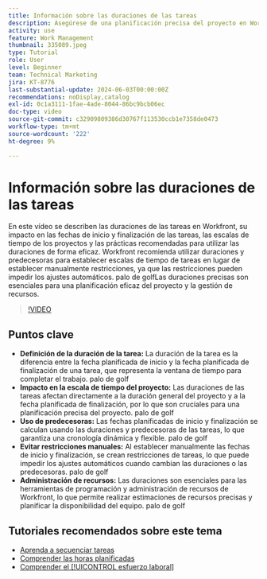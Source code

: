 ```yaml
---
title: Información sobre las duraciones de las tareas
description: Asegúrese de una planificación precisa del proyecto en Workfront con duraciones de tareas que influyan en las escalas de tiempo, aproveche la flexibilidad de los predecesores, evite las restricciones manuales y optimice la administración y la programación de recursos.
activity: use
feature: Work Management
thumbnail: 335089.jpeg
type: Tutorial
role: User
level: Beginner
team: Technical Marketing
jira: KT-8776
last-substantial-update: 2024-06-03T00:00:00Z
recommendations: noDisplay,catalog
exl-id: 0c1a3111-1fae-4ade-8044-86bc9bcb06ec
doc-type: video
source-git-commit: c32909809386d30767f113530ccb1e7358de0473
workflow-type: tm+mt
source-wordcount: '222'
ht-degree: 9%

---
```


# Información sobre las duraciones de las tareas

En este vídeo se describen las duraciones de las tareas en Workfront, su impacto en las fechas de inicio y finalización de las tareas, las escalas de tiempo de los proyectos y las prácticas recomendadas para utilizar las duraciones de forma eficaz.
Workfront recomienda utilizar duraciones y predecesoras para establecer escalas de tiempo de tareas en lugar de establecer manualmente restricciones, ya que las restricciones pueden impedir los ajustes automáticos.
palo de golfLas duraciones precisas son esenciales para una planificación eficaz del proyecto y la gestión de recursos.


>[!VIDEO](https://video.tv.adobe.com/v/3449346/?quality=12&learn=on&enablevpops&captions=spa)

## Puntos clave

* **Definición de la duración de la tarea:** La duración de la tarea es la diferencia entre la fecha planificada de inicio y la fecha planificada de finalización de una tarea, que representa la ventana de tiempo para completar el trabajo. palo de golf
* **Impacto en la escala de tiempo del proyecto:** Las duraciones de las tareas afectan directamente a la duración general del proyecto y a la fecha planificada de finalización, por lo que son cruciales para una planificación precisa del proyecto. palo de golf
* **Uso de predecesoras:** Las fechas planificadas de inicio y finalización se calculan usando las duraciones y predecesoras de las tareas, lo que garantiza una cronología dinámica y flexible. palo de golf
* **Evitar restricciones manuales:** Al establecer manualmente las fechas de inicio y finalización, se crean restricciones de tareas, lo que puede impedir los ajustes automáticos cuando cambian las duraciones o las predecesoras. palo de golf
* **Administración de recursos:** Las duraciones son esenciales para las herramientas de programación y administración de recursos de Workfront, lo que permite realizar estimaciones de recursos precisas y planificar la disponibilidad del equipo. palo de golf


## Tutoriales recomendados sobre este tema

* [Aprenda a secuenciar tareas](/help/manage-work/tasks/learn-to-sequence-tasks.md)
* [Comprender las horas planificadas](/help/manage-work/tasks/understand-planned-hours.md)
* [Comprender el [!UICONTROL esfuerzo laboral]](/help/manage-work/tasks/understand-work-effort.md)

